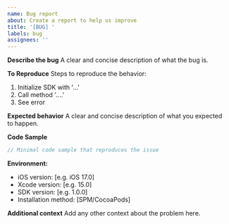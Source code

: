 ```yaml
---
name: Bug report
about: Create a report to help us improve
title: '[BUG] '
labels: bug
assignees: ''
---
```


**Describe the bug**
A clear and concise description of what the bug is.

**To Reproduce**
Steps to reproduce the behavior:
1. Initialize SDK with '...'
2. Call method '....'
3. See error

**Expected behavior**
A clear and concise description of what you expected to happen.

**Code Sample**
```swift
// Minimal code sample that reproduces the issue
```

**Environment:**
- iOS version: [e.g. iOS 17.0]
- Xcode version: [e.g. 15.0]
- SDK version: [e.g. 1.0.0]
- Installation method: [SPM/CocoaPods]

**Additional context**
Add any other context about the problem here.